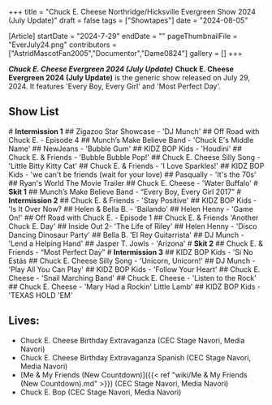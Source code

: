 +++
title = "Chuck E. Cheese Northridge/Hicksville Evergreen Show 2024 (July Update)"
draft = false
tags = ["Showtapes"]
date = "2024-08-05"

[Article]
startDate = "2024-7-29"
endDate = ""
pageThumbnailFile = "EverJuly24.png"
contributors = ["AstridMascotFan2005","Documentor","Dame0824"]
gallery = []
+++

<b><i>Chuck E. Cheese Evergreen 2024 (July Update)</b></i>
<b>Chuck E. Cheese Evergreen 2024 (July Update)</b> is the generic show released on July 29, 2024. It features 'Every Boy, Every Girl' and 'Most Perfect Day'.

<h2> Show List </h2>
# <b>Intermission 1</b>
## Zigazoo Star Showcase - 'DJ Munch'
## Off Road with Chuck E. - Episode 4
## Munch’s Make Believe Band - 'Chuck E's Middle Name'
## NewJeans - 'Bubble Gum'
## KIDZ BOP Kids - 'Houdini'
## Chuck E. & Friends - 'Bubble Bubble Pop!'
## Chuck E. Cheese Silly Song - 'Little Bitty Kitty Cat'
## Chuck E. & Friends - 'I Love Sparkles!'
## KIDZ BOP Kids - 'we can't be friends (wait for your love)
## Pasqually - 'It's the 70s'
## Ryan's World The Movie Trailer
## Chuck E. Cheese - 'Water Buffalo'
# <b>Skit 1</b>
## Munch’s Make Believe Band - “Every Boy, Every Girl 2017”
# <b>Intermission 2</b>
## Chuck E. & Friends - 'Stay Positive'
## KIDZ BOP Kids - 'Is It Over Now?
## Helen & Bella B. - 'Bailando'
## Helen Henny - 'Game On!'
## Off Road with Chuck E. - Episode 1
## Chuck E. & Friends 'Another Chuck E. Day'
## Inside Out 2- 'The Life of Riley'
## Helen Henny - 'Disco Dancing Dinosaur Party'
## Bella B. 'El Rey Guitarrista'
## DJ Munch - 'Lend a Helping Hand'
## Jasper T. Jowls - 'Arizona'
# <b>Skit 2</b>
## Chuck E. & Friends - “Most Perfect Day”
# <b>Intermission 3</b>
## KIDZ BOP Kids - 'Si No Estás
## Chuck E. Cheese Silly Song - 'Unicorn, Unicorn!'
## DJ Munch - 'Play All You Can Play' 
## KIDZ BOP Kids - 'Follow Your Heart'
## Chuck E. Cheese - 'Snail Marching Band' 
## Chuck E. Cheese - 'Listen to the Rock'
## Chuck E. Cheese - 'Mary Had a Rockin' Little Lamb' 
## KIDZ BOP Kids - 'TEXAS HOLD 'EM'

<h2> Lives: </h2>

* Chuck E. Cheese Birthday Extravaganza (CEC Stage Navori, Media Navori)
* Chuck E. Cheese Birthday Extravaganza Spanish (CEC Stage Navori, Media Navori)
* [Me & My Friends (New Countdown)]({{< ref "wiki/Me & My Friends (New Countdown).md" >}}) (CEC Stage Navori, Media Navori)
* Chuck E. Bop (CEC Stage Navori, Media Navori)